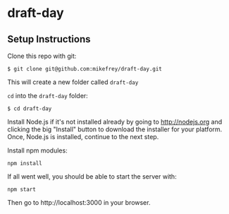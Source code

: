 draft-day
=========

## Setup Instructions

Clone this repo with git:
```
$ git clone git@github.com:mikefrey/draft-day.git
```

This will create a new folder called `draft-day`

`cd` into the `draft-day` folder: 
```
$ cd draft-day
```

Install Node.js if it's not installed already by going to http://nodejs.org and clicking the big "Install" button to download the installer for your platform. Once, Node.js is installed, continue to the next step.

Install npm modules:
```
npm install
```

If all went well, you should be able to start the server with:
```
npm start
```

Then go to http://localhost:3000 in your browser.
